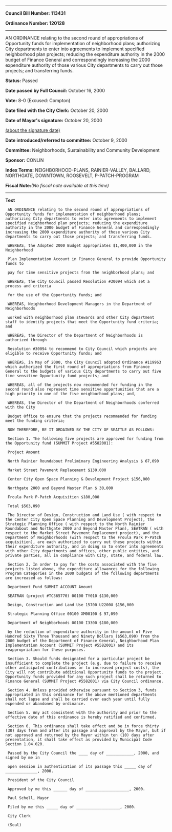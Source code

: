 

********

**Council Bill Number: 113431**
   
**Ordinance Number: 120128**
********

 AN ORDINANCE relating to the second round of appropriations of Opportunity funds for implementation of neighborhood plans; authorizing City departments to enter into agreements to implement specified neighborhood plan projects; reducing the expenditure authority in the 2000 budget of Finance General and correspondingly increasing the 2000 expenditure authority of those various City departments to carry out those projects; and transferring funds.

**Status:** Passed
   
**Date passed by Full Council:** October 16, 2000
   
**Vote:** 8-0 (Excused: Compton)
   
**Date filed with the City Clerk:** October 20, 2000
   
**Date of Mayor's signature:** October 20, 2000
   
[(about the signature date)](/~public/approvaldate.htm)
   
   
   
**Date introduced/referred to committee:** October 9, 2000
   
**Committee:** Neighborhoods, Sustainability and Community Development
   
**Sponsor:** CONLIN
   
   
**Index Terms:** NEIGHBORHOOD-PLANS, RAINIER-VALLEY, BALLARD, NORTHGATE, DOWNTOWN, ROOSEVELT, P-PATCH-PROGRAM

**Fiscal Note:**_(No fiscal note available at this time)_

********

**Text**
   
```
 AN ORDINANCE relating to the second round of appropriations of Opportunity funds for implementation of neighborhood plans; authorizing City departments to enter into agreements to implement specified neighborhood plan projects; reducing the expenditure authority in the 2000 budget of Finance General and correspondingly increasing the 2000 expenditure authority of those various City departments to carry out those projects; and transferring funds.

 WHEREAS, the Adopted 2000 Budget appropriates $1,400,000 in the Neighborhood

 Plan Implementation Account in Finance General to provide Opportunity funds to

 pay for time sensitive projects from the neighborhood plans; and

 WHEREAS, the City Council passed Resolution #30094 which set a process and criteria

 for the use of the Opportunity funds; and

 WHEREAS, Neighborhood Development Managers in the Department of Neighborhoods

 worked with neighborhood plan stewards and other City department staff to identify projects that meet the Opportunity fund criteria; and

 WHEREAS, the Director of the Department of Neighborhoods is authorized through

 Resolution #30094 to recommend to City Council which projects are eligible to receive Opportunity funds; and

 WHEREAS, in May of 2000, the City Council adopted Ordinance #119963 which authorized the first round of appropriations from Finance General to the budgets of various City departments to carry out five time sensitive Opportunity fund projects; and

 WHEREAS, all of the projects now recommended for funding in the second round also represent time sensitive opportunities that are a high priority in one of the five neighborhood plans; and,

 WHEREAS, the Director of the Department of Neighborhoods conferred with the City

 Budget Office to ensure that the projects recommended for funding meet the funding criteria;

 NOW THEREFORE, BE IT ORDAINED BY THE CITY OF SEATTLE AS FOLLOWS:

 Section 1. The following five projects are approved for funding from the Opportunity fund (SUMMIT Project #5582001):

 Project Amount

 North Rainier Roundabout Preliminary Engineering Analysis $ 67,090

 Market Street Pavement Replacement $130,000

 Center City Open Space Planning & Development Project $156,000

 Northgate 2000 and Beyond Master Plan $ 30,000

 Froula Park P-Patch Acquisition $180,000

 Total $563,090

 The Director of Design, Construction and Land Use ( with respect to the Center City Open Space Planning and Development Project), the Strategic Planning Office ( with respect to the North Rainier Roundabout and Northgate 2000 and Beyond Master Plan), SEATRAN ( with respect to the Market Street Pavement Replacement project), and the Department of Neighborhoods (with respect to the Froula Park P-Patch acquisition), are each authorized to carry out these projects within their expenditure authority, and in doing so to enter into agreements with other City departments and offices, other public entities, and private parties, all in compliance with City, state, and federal law.

 Section 2. In order to pay for the costs associated with the five projects listed above, the expenditure allowances for the following Program Categories in the 2000 budgets of the following departments are increased as follows:

 Department Fund SUMMIT ACCOUNT Amount

 SEATRAN (project #TC365770) 00100 TY010 $130,000

 Design, Construction and Land Use 15700 U2200U $156,000

 Strategic Planning Office 00100 XM00100 $ 97,090

 Department of Neighborhoods 00100 I3300 $180,000

 by the reduction of expenditure authority in the amount of Five Hundred Sixty Three Thousand and Ninety Dollars ($563,090) from the 2000 budget of the Department of Finance General, Neighborhood Plan Implementation Account (SUMMIT Project #5582001) and its reappropriation for these purposes.

 Section 3. Should funds designated for a particular project be insufficient to complete the project (e.g. due to failure to receive other anticipated contributions or to increased project costs), the City will not contribute additional Opportunity funds to the project. Opportunity funds provided for any such project shall be returned to Finance General (SUMMIT Project #5582001) via City Council ordinance.

 Section 4. Unless provided otherwise pursuant to Section 3, funds appropriated in this ordinance for the above mentioned departments shall not lapse and shall be carried over each year until fully expended or abandoned by ordinance.

 Section 5. Any act consistent with the authority and prior to the effective date of this ordinance is hereby ratified and confirmed.

 Section 6. This ordinance shall take effect and be in force thirty (30) days from and after its passage and approval by the Mayor, but if not approved and returned by the Mayor within ten (10) days after presentation, it shall take effect as provided by Municipal Code Section 1.04.020.

 Passed by the City Council the ____ day of ____________, 2000, and signed by me in

 open session in authentication of its passage this _____ day of ______________, 2000.

 President of the City Council

 Approved by me this ______ day of ___________________, 2000.

 Paul Schell, Mayor

 Filed by me this _____ day of ___________________, 2000.

 City Clerk

 (Seal)

```

